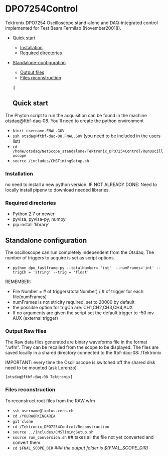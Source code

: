 # DPO7254Control
Tektronix DPO7254 Oscilloscope stand-alone and DAQ-integrated control implemented for Test Beam Fermilab (November20018). 

- [Quick start](#quick-start)
  * [Installation](#installation)
  * [Required directories](#required-directories)
- [Standalone-configuration](#standalone-configuration)
  * [Output files](#output_files) 
  * [Files reconstruction](#.root-files-reconstruction) 

  :)
  
  
  
  
  ## Quick start
 The Phyton script to run the acquisition can be found in the machine otsdaq@ftbf-daq-08. You'll need to create the python environment 
 
 - `kinit username.FNAL.GOV`
 - `ssh otsdaq@ftbf-daq-08.FNAL.GOV`   (you need to be included in the users list)
 - `cd /home/otsdaq/NetScope_standalone/Tektronix_DPO7254Control/RunOscilloscope`
 - `source /includes/CMSTimingSetup.sh` 
  
  ### Installation
  no need to install a new python version. 
  IF NOT ALREADY DONE: Need to locally install pipenv to download needed libraries.
  
  ### Required directories
  
 - Python 2.7 or newer 
 - pyvisa, pyvisa-py, numpy
 - pip install 'library'
 
 
 ## Standalone configuration
 The oscilloscope can run completely independent from the Otsdaq. The number of triggers to acquire is set as script options.
 
  - `python dpo_fastframe.py --totalNumber= 'int'  --numFrames='int' --trigCh = 'string' --trig = 'float'`
 
 REMEMBER: 
 * File Number =  # of triggers(totalNumber) / # of trigger for each file(numFrames)&nbsp; 
 * numFrames is not striclty required, set to 20000 by default
 * the possible option for trigCh are: CH1,CH2,CH3,CH4,AUX
 * If no arguments are given the script set the default trigger to -50 mv AUX (external trigger)
 
 
 ### Output Raw files
 The Raw data files generated are binary waveforms file in the format ".wfm". They can be recalled from the scope to be displayed. 
 The files are saved locally in a shared directory connected to the ftbf-daq-08: 
 /Tektronix
 
 
 IMPORTANT: every time the Oscilloscope is switched off the shared disk need to be mounted (ask Lorenzo)
 
`[otsdaq@ftbf-daq-08 Tektronix]`
 

### Files reconstruction
To reconstruct root files from the RAW wfm
- `ssh username@lxplus.cern.ch`
- `cd /YOURWORKINGAREA`
- `git clone `
- `cd /Tektronix_DPO7254Control/Reconstruction`
- `source ../includes/CMSTimingSetup.sh`
- `source run_conversion.sh` ## takes all the file not yet converted and convert them
- `cd $FNAL_SCOPE_DIR` *### the output folder is ${FNAL_SCOPE_DIR}* 



 
 
 
 
